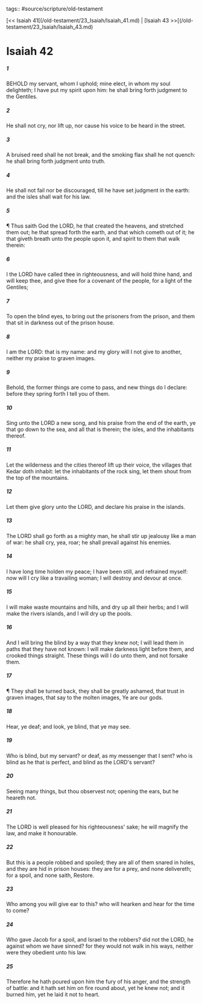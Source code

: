 tags:: #source/scripture/old-testament

[<< Isaiah 41[(/old-testament/23_Isaiah/Isaiah_41.md) | [Isaiah 43 >>[(/old-testament/23_Isaiah/Isaiah_43.md)

# Isaiah 42

##### 1

BEHOLD my servant, whom I uphold; mine elect, in whom my soul delighteth; I have put my spirit upon him: he shall bring forth judgment to the Gentiles.

##### 2

He shall not cry, nor lift up, nor cause his voice to be heard in the street.

##### 3

A bruised reed shall he not break, and the smoking flax shall he not quench: he shall bring forth judgment unto truth.

##### 4

He shall not fail nor be discouraged, till he have set judgment in the earth: and the isles shall wait for his law.

##### 5

¶ Thus saith God the LORD, he that created the heavens, and stretched them out; he that spread forth the earth, and that which cometh out of it; he that giveth breath unto the people upon it, and spirit to them that walk therein:

##### 6

I the LORD have called thee in righteousness, and will hold thine hand, and will keep thee, and give thee for a covenant of the people, for a light of the Gentiles;

##### 7

To open the blind eyes, to bring out the prisoners from the prison, and them that sit in darkness out of the prison house.

##### 8

I am the LORD: that is my name: and my glory will I not give to another, neither my praise to graven images.

##### 9

Behold, the former things are come to pass, and new things do I declare: before they spring forth I tell you of them.

##### 10

Sing unto the LORD a new song, and his praise from the end of the earth, ye that go down to the sea, and all that is therein; the isles, and the inhabitants thereof.

##### 11

Let the wilderness and the cities thereof lift up their voice, the villages that Kedar doth inhabit: let the inhabitants of the rock sing, let them shout from the top of the mountains.

##### 12

Let them give glory unto the LORD, and declare his praise in the islands.

##### 13

The LORD shall go forth as a mighty man, he shall stir up jealousy like a man of war: he shall cry, yea, roar; he shall prevail against his enemies.

##### 14

I have long time holden my peace; I have been still, and refrained myself: now will I cry like a travailing woman; I will destroy and devour at once.

##### 15

I will make waste mountains and hills, and dry up all their herbs; and I will make the rivers islands, and I will dry up the pools.

##### 16

And I will bring the blind by a way that they knew not; I will lead them in paths that they have not known: I will make darkness light before them, and crooked things straight. These things will I do unto them, and not forsake them.

##### 17

¶ They shall be turned back, they shall be greatly ashamed, that trust in graven images, that say to the molten images, Ye are our gods.

##### 18

Hear, ye deaf; and look, ye blind, that ye may see.

##### 19

Who is blind, but my servant? or deaf, as my messenger that I sent? who is blind as he that is perfect, and blind as the LORD's servant?

##### 20

Seeing many things, but thou observest not; opening the ears, but he heareth not.

##### 21

The LORD is well pleased for his righteousness' sake; he will magnify the law, and make it honourable.

##### 22

But this is a people robbed and spoiled; they are all of them snared in holes, and they are hid in prison houses: they are for a prey, and none delivereth; for a spoil, and none saith, Restore.

##### 23

Who among you will give ear to this? who will hearken and hear for the time to come?

##### 24

Who gave Jacob for a spoil, and Israel to the robbers? did not the LORD, he against whom we have sinned? for they would not walk in his ways, neither were they obedient unto his law.

##### 25

Therefore he hath poured upon him the fury of his anger, and the strength of battle: and it hath set him on fire round about, yet he knew not; and it burned him, yet he laid it not to heart.
